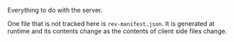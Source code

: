 Everything to do with the server.

One file that is not tracked here is `rev-manifest.json`.
It is generated at runtime and its contents change as the contents
of client side files change.
